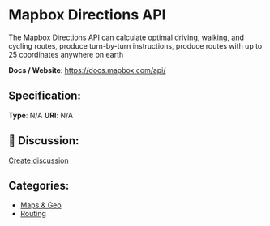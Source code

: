 # Mapbox Directions API


The Mapbox Directions API can calculate optimal driving, walking, and cycling routes, produce turn-by-turn instructions, produce routes with up to 25 coordinates anywhere on earth

**Docs / Website**: https://docs.mapbox.com/api/

## Specification:
**Type**:  N/A 
**URI**:  N/A 

## 💬 Discussion:
[Create discussion](link)

## Categories:
- [Maps & Geo](https://github.com/apis-list/apis-list#maps-and-geo)
- [Routing](https://github.com/apis-list/apis-list#routing)





